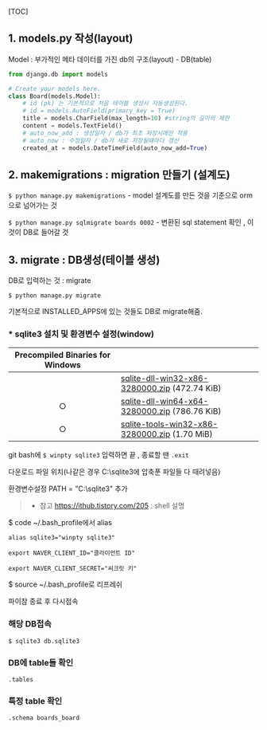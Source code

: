 

[TOC]



## 1. models.py 작성(layout)

Model : 부가적인 메타 데이터를 가진 db의 구조(layout) - DB(table)

```python
from django.db import models

# Create your models here.
class Board(models.Model):
    # id (pk) 는 기본적으로 처음 테이블 생성시 자동생성된다.
    # id = models.AutoField(primary_key = True)
    title = models.CharField(max_length=10) #string의 길이의 제한
    content = models.TextField()
    # auto_now_add : 생성일자 / db가 최초 저장시에만 적용
    # auto_now : 수정일자 / db가 새로 저장될떄마다 갱신
    created_at = models.DateTimeField(auto_now_add=True)
```



## 2. makemigrations : migration 만들기 (설계도)

`$ python manage.py makemigrations` - model 설계도를 만든 것을 기준으로 orm으로 넘어가는 것

`$ python manage.py sqlmigrate boards 0002` - 변환된 sql statement 확인 , 이것이 DB로 들어갈 것



## 3. migrate : DB생성(테이블 생성)

DB로 입력하는 것 : migrate

`$ python manage.py migrate`  

기본적으로 INSTALLED_APPS에 있는 것들도 DB로 migrate해줌.



### * sqlite3 설치 및 환경변수 설정(window) 

| **Precompiled Binaries for Windows** |                                                              |
| :----------------------------------: | ------------------------------------------------------------ |
|                                      | [sqlite-dll-win32-x86-3280000.zip](https://www.sqlite.org/2019/sqlite-dll-win32-x86-3280000.zip) (472.74 KiB) |
|                  ○                   | [sqlite-dll-win64-x64-3280000.zip](https://www.sqlite.org/2019/sqlite-dll-win64-x64-3280000.zip) (786.76 KiB) |
|                  ○                   | [sqlite-tools-win32-x86-3280000.zip](https://www.sqlite.org/2019/sqlite-tools-win32-x86-3280000.zip) (1.70 MiB) |

git bash에 `$ winpty sqlite3` 입력하면 끝 , 종료할 땐 `.exit`

다운로드 파일 위치(나같은 경우 C:\sqlite3에 압축푼 파일들 다 때려넣음) 

환경변수설정 PATH = "C:\sqlite3" 추가

> - 참고 <https://ithub.tistory.com/205> :  shell 설명



$ code ~/.bash_profile에서 alias 

```"alias sqlite3="winpty sqlite3"
alias sqlite3="winpty sqlite3"

export NAVER_CLIENT_ID="클라이언트 ID"

export NAVER_CLIENT_SECRET="씨크릿 키"

```

$ source ~/.bash_profile로 리프레쉬

파이참 종료 후 다시접속



### 해당 DB접속

`$ sqlite3 db.sqlite3`

### DB에 table들 확인

 `.tables`

### 특정 table 확인

 `.schema boards_board` 